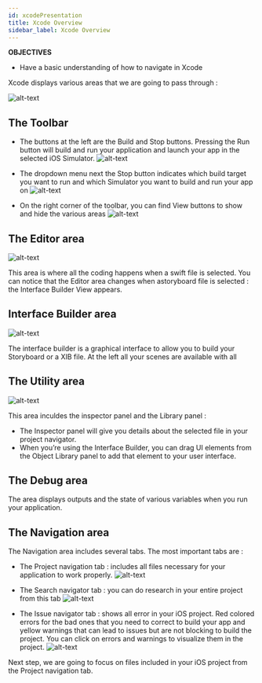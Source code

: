 ```yaml
---
id: xcodePresentation
title: Xcode Overview
sidebar_label: Xcode Overview
---
```


<div class = "objectives">
<b>OBJECTIVES</b>

* Have a basic understanding of how to navigate in Xcode
</div>


Xcode displays various areas that we are going to pass through :

![alt-text](assets/OpenYourProjectWithXcode/Discover-Xcode-4D-for-iOS.png)

## The Toolbar

* The buttons at the left are the Build and Stop buttons. Pressing the Run button will build and run your application and launch your app in the selected iOS Simulator. 
![alt-text](assets/OpenYourProjectWithXcode/Toolbar-Build-and-Run-Xcode-4D-for-iOS.png)

* The dropdown menu next the Stop button indicates which build target you want to run and which Simulator you want to build and run your app on
![alt-text](assets/OpenYourProjectWithXcode/Toolbar-Target-simulator-Xcode-4D-for-iOS.png)

* On the right corner of the toolbar, you can find View buttons to show and hide the various areas
![alt-text](assets/OpenYourProjectWithXcode/Toolbar-View-buttons-Xcode-4D-for-iOS.png)


## The Editor area

![alt-text](assets/OpenYourProjectWithXcode/Editor-Xcode-4D-for-iOS.png)

This area is where all the coding happens when a swift file is selected.
You can notice that the Editor area changes when astoryboard file is selected : the Interface Builder View appears.


## Interface Builder area

![alt-text](assets/OpenYourProjectWithXcode/Interface-Builder-Xcode-4D-for-iOS.png)

The interface builder is a graphical interface to allow you to build your Storyboard or a XIB file. At the left all your scenes are available with all 


## The Utility area

![alt-text](assets/OpenYourProjectWithXcode/Utility-Xcode-4D-for-iOS.png)

This area inculdes the inspector panel and the Library panel :

* The Inspector panel will give you details about the selected file in your project navigator.
* When you’re using the Interface Builder, you can drag UI elements from the Object Library panel to add that element to your user interface.

## The Debug area
 The area displays outputs and the state of various variables when you run your application.


## The Navigation area
The Navigation area includes several tabs. The most important tabs are :

* The Project navigation tab : includes all files necessary for your application to work properly.
![alt-text](assets/OpenYourProjectWithXcode/Project-Navigation-Editor-Xcode-4D-for-iOS.png)

* The Search navigator tab : you can do research in your entire project from this tab
![alt-text](assets/OpenYourProjectWithXcode/Search-Navigator-Xcode-4D-for-iOS.png)

* The Issue navigator tab : shows all error in your iOS project. Red colored errors for the bad ones that you need to correct to build your app and yellow warnings that can lead to issues but are not blocking to build the project. You can click on errors and warnings to visualize them in the project.
![alt-text](assets/OpenYourProjectWithXcode/Issue-Navigator-Xcode-4D-for-iOS.png)


Next step, we are going to focus on files included in your iOS project from the Project navigation tab.
